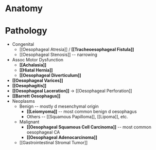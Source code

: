 # Anatomy

# Pathology
- Congenital
	- [[Oesophageal Atresia]] / **[[Tracheoesophageal Fistula]]**
	- [[Oesophageal Stenosis]] -- narrowing
- Assoc Motor Dysfunction
	- **[[Achalasia]]**
	- **[[Hiatal Hernia]]**
	- **[[Oesophageal Diverticulum]]**
- **[[Oesophageal Varices]]**
- **[[Oesophagitis]]**
- **[[Oesophageal Laceration]]** -> [[Oesophageal Perforation]]
- **[[Barrett Oesophagus]]**
- Neoplasms
	- Benign -- mostly d mesenchymal origin
		- **[[Leiomyoma]]** -- most common benign d oesophagus
		- Others -- [[Squamous Papilloma]], [[Lipoma]], etc.
	- Malignant
		- **[[Oesophageal Squamous Cell Carcinoma]]** -- most common oesophageal CA
		- **[[Oesophageal Adenocarcinoma]]**
	- [[Gastrointestinal Stromal Tumor]]